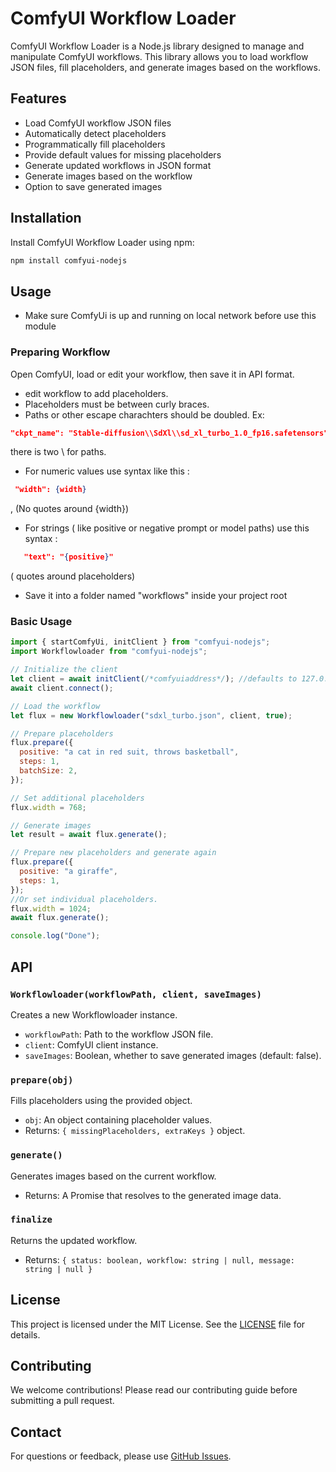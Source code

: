 # ComfyUI Workflow Loader

ComfyUI Workflow Loader is a Node.js library designed to manage and manipulate ComfyUI workflows. This library allows you to load workflow JSON files, fill placeholders, and generate images based on the workflows.

## Features

- Load ComfyUI workflow JSON files
- Automatically detect placeholders
- Programmatically fill placeholders
- Provide default values for missing placeholders
- Generate updated workflows in JSON format
- Generate images based on the workflow
- Option to save generated images

## Installation

Install ComfyUI Workflow Loader using npm:

```bash
npm install comfyui-nodejs
```

## Usage

- Make sure ComfyUi is up and running on local network before use this module

### Preparing Workflow

Open ComfyUI, load or edit your workflow, then save it in API format.

- edit workflow to add placeholders.
- Placeholders must be between curly braces.
- Paths or other escape charachters should be doubled.
  Ex:

```json
"ckpt_name": "Stable-diffusion\\SdXl\\sd_xl_turbo_1.0_fp16.safetensors"
```

there is two \ for paths.

- For numeric values use syntax like this :

```json
 "width": {width}
```

, (No quotes around {width})

- For strings ( like positive or negative prompt or model paths) use this syntax :

```json
   "text": "{positive}"
```

( quotes around placeholders)

- Save it into a folder named "workflows" inside your project root

### Basic Usage

```javascript
import { startComfyUi, initClient } from "comfyui-nodejs";
import Workflowloader from "comfyui-nodejs";

// Initialize the client
let client = await initClient(/*comfyuiaddress*/); //defaults to 127.0.0.1:8188
await client.connect();

// Load the workflow
let flux = new Workflowloader("sdxl_turbo.json", client, true);

// Prepare placeholders
flux.prepare({
  positive: "a cat in red suit, throws basketball",
  steps: 1,
  batchSize: 2,
});

// Set additional placeholders
flux.width = 768;

// Generate images
let result = await flux.generate();

// Prepare new placeholders and generate again
flux.prepare({
  positive: "a giraffe",
  steps: 1,
});
//Or set individual placeholders.
flux.width = 1024;
await flux.generate();

console.log("Done");
```

## API

### `Workflowloader(workflowPath, client, saveImages)`

Creates a new Workflowloader instance.

- `workflowPath`: Path to the workflow JSON file.
- `client`: ComfyUI client instance.
- `saveImages`: Boolean, whether to save generated images (default: false).

### `prepare(obj)`

Fills placeholders using the provided object.

- `obj`: An object containing placeholder values.
- Returns: `{ missingPlaceholders, extraKeys }` object.

### `generate()`

Generates images based on the current workflow.

- Returns: A Promise that resolves to the generated image data.

### `finalize`

Returns the updated workflow.

- Returns: `{ status: boolean, workflow: string | null, message: string | null }`

## License

This project is licensed under the MIT License. See the [LICENSE](LICENSE) file for details.

## Contributing

We welcome contributions! Please read our contributing guide before submitting a pull request.

## Contact

For questions or feedback, please use [GitHub Issues](https://github.com/yourusername/comfyui-workflow-loader/issues).
